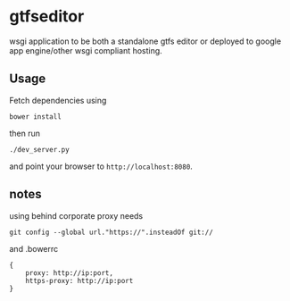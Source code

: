 gtfseditor
==========

wsgi application to be both a standalone gtfs editor or deployed to google app engine/other wsgi compliant hosting.


Usage
-----

Fetch dependencies using

	bower install

then run

	./dev_server.py

and point your browser to `http://localhost:8080`.

notes
-----
using behind corporate proxy needs

	git config --global url."https://".insteadOf git://

and .bowerrc

	{
		proxy: http://ip:port,
		https-proxy: http://ip:port
	}

